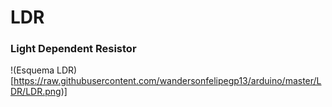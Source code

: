 # LDR

### Light Dependent Resistor

!(Esquema LDR)[https://raw.githubusercontent.com/wandersonfelipegp13/arduino/master/LDR/LDR.png)]